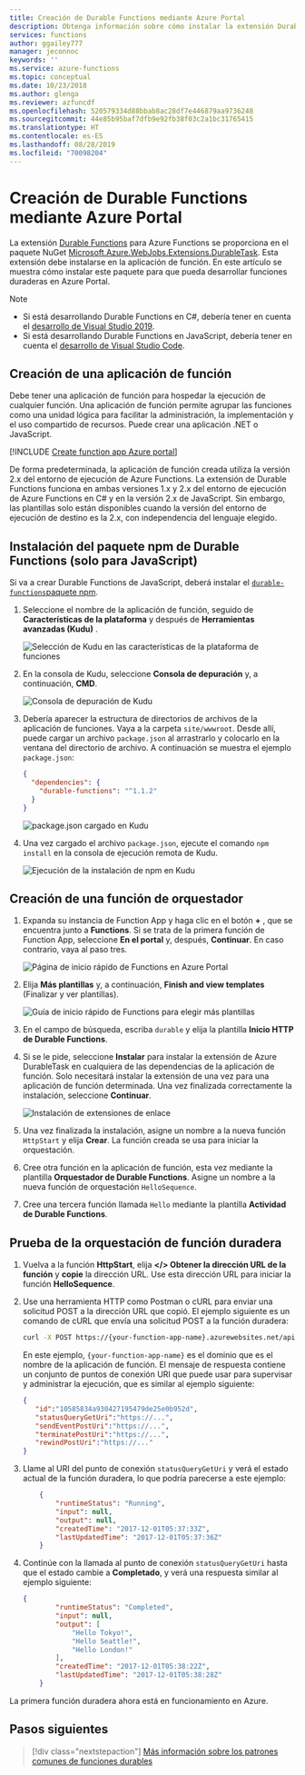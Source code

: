 ```yaml
---
title: Creación de Durable Functions mediante Azure Portal
description: Obtenga información sobre cómo instalar la extensión Durable Functions para Azure Functions para el desarrollo del portal.
services: functions
author: ggailey777
manager: jeconnoc
keywords: ''
ms.service: azure-functions
ms.topic: conceptual
ms.date: 10/23/2018
ms.author: glenga
ms.reviewer: azfuncdf
ms.openlocfilehash: 520579334d88bbab8ac28df7e446879aa9736248
ms.sourcegitcommit: 44e85b95baf7dfb9e92fb38f03c2a1bc31765415
ms.translationtype: HT
ms.contentlocale: es-ES
ms.lasthandoff: 08/28/2019
ms.locfileid: "70098204"
---
```

# <a name="create-durable-functions-using-the-azure-portal"></a>Creación de Durable Functions mediante Azure Portal

La extensión [Durable Functions](durable-functions-overview.md) para Azure Functions se proporciona en el paquete NuGet [Microsoft.Azure.WebJobs.Extensions.DurableTask](https://www.nuget.org/packages/Microsoft.Azure.WebJobs.Extensions.DurableTask). Esta extensión debe instalarse en la aplicación de función. En este artículo se muestra cómo instalar este paquete para que pueda desarrollar funciones duraderas en Azure Portal.

> [!NOTE]
> 
> * Si está desarrollando Durable Functions en C#, debería tener en cuenta el [desarrollo de Visual Studio 2019](durable-functions-create-first-csharp.md).
> * Si está desarrollando Durable Functions en JavaScript, debería tener en cuenta el [desarrollo de Visual Studio Code](./quickstart-js-vscode.md).

## <a name="create-a-function-app"></a>Creación de una aplicación de función

Debe tener una aplicación de función para hospedar la ejecución de cualquier función. Una aplicación de función permite agrupar las funciones como una unidad lógica para facilitar la administración, la implementación y el uso compartido de recursos. Puede crear una aplicación .NET o JavaScript.

[!INCLUDE [Create function app Azure portal](../../../includes/functions-create-function-app-portal.md)]

De forma predeterminada, la aplicación de función creada utiliza la versión 2.x del entorno de ejecución de Azure Functions. La extensión de Durable Functions funciona en ambas versiones 1.x y 2.x del entorno de ejecución de Azure Functions en C# y en la versión 2.x de JavaScript. Sin embargo, las plantillas solo están disponibles cuando la versión del entorno de ejecución de destino es la 2.x, con independencia del lenguaje elegido.

## <a name="install-the-durable-functions-npm-package-javascript-only"></a>Instalación del paquete npm de Durable Functions (solo para JavaScript)

Si va a crear Durable Functions de JavaScript, deberá instalar el [`durable-functions`paquete npm](https://www.npmjs.com/package/durable-functions).

1. Seleccione el nombre de la aplicación de función, seguido de **Características de la plataforma** y después de **Herramientas avanzadas (Kudu)** .

   ![Selección de Kudu en las características de la plataforma de funciones](./media/durable-functions-create-portal/function-app-platform-features-choose-kudu.png)

2. En la consola de Kudu, seleccione **Consola de depuración** y, a continuación, **CMD**.

   ![Consola de depuración de Kudu](./media/durable-functions-create-portal/kudu-choose-debug-console.png)

3. Debería aparecer la estructura de directorios de archivos de la aplicación de funciones. Vaya a la carpeta `site/wwwroot`. Desde allí, puede cargar un archivo `package.json` al arrastrarlo y colocarlo en la ventana del directorio de archivo. A continuación se muestra el ejemplo `package.json`:

    ```json
    {
      "dependencies": {
        "durable-functions": "^1.1.2"
      }
    }
    ```

   ![package.json cargado en Kudu](./media/durable-functions-create-portal/kudu-choose-debug-console.png)

4. Una vez cargado el archivo `package.json`, ejecute el comando `npm install` en la consola de ejecución remota de Kudu.

   ![Ejecución de la instalación de npm en Kudu](./media/durable-functions-create-portal/kudu-npm-install.png)

## <a name="create-an-orchestrator-function"></a>Creación de una función de orquestador

1. Expanda su instancia de Function App y haga clic en el botón **+** , que se encuentra junto a **Functions**. Si se trata de la primera función de Function App, seleccione **En el portal** y, después, **Continuar**. En caso contrario, vaya al paso tres.

   ![Página de inicio rápido de Functions en Azure Portal](./media/durable-functions-create-portal/function-app-quickstart-choose-portal.png)

1. Elija **Más plantillas** y, a continuación, **Finish and view templates** (Finalizar y ver plantillas).

    ![Guía de inicio rápido de Functions para elegir más plantillas](./media/durable-functions-create-portal/add-first-function.png)

1. En el campo de búsqueda, escriba `durable` y elija la plantilla **Inicio HTTP de Durable Functions**.

1. Si se le pide, seleccione **Instalar** para instalar la extensión de Azure DurableTask en cualquiera de las dependencias de la aplicación de función. Solo necesitará instalar la extensión de una vez para una aplicación de función determinada. Una vez finalizada correctamente la instalación, seleccione **Continuar**.

    ![Instalación de extensiones de enlace](./media/durable-functions-create-portal/install-durabletask-extension.png)

1. Una vez finalizada la instalación, asigne un nombre a la nueva función `HttpStart` y elija **Crear**. La función creada se usa para iniciar la orquestación.

1. Cree otra función en la aplicación de función, esta vez mediante la plantilla **Orquestador de Durable Functions**. Asigne un nombre a la nueva función de orquestación `HelloSequence`.

1. Cree una tercera función llamada `Hello` mediante la plantilla **Actividad de Durable Functions**.

## <a name="test-the-durable-function-orchestration"></a>Prueba de la orquestación de función duradera

1. Vuelva a la función **HttpStart**, elija **</> Obtener la dirección URL de la función** y **copie** la dirección URL. Use esta dirección URL para iniciar la función **HelloSequence**.

1. Use una herramienta HTTP como Postman o cURL para enviar una solicitud POST a la dirección URL que copió. El ejemplo siguiente es un comando de cURL que envía una solicitud POST a la función duradera:

    ```bash
    curl -X POST https://{your-function-app-name}.azurewebsites.net/api/orchestrators/HelloSequence
    ```

    En este ejemplo, `{your-function-app-name}` es el dominio que es el nombre de la aplicación de función. El mensaje de respuesta contiene un conjunto de puntos de conexión URI que puede usar para supervisar y administrar la ejecución, que es similar al ejemplo siguiente:

    ```json
    {  
       "id":"10585834a930427195479de25e0b952d",
       "statusQueryGetUri":"https://...",
       "sendEventPostUri":"https://...",
       "terminatePostUri":"https://...",
       "rewindPostUri":"https://..."
    }
    ```

1. Llame al URI del punto de conexión `statusQueryGetUri` y verá el estado actual de la función duradera, lo que podría parecerse a este ejemplo:

    ```json
        {
            "runtimeStatus": "Running",
            "input": null,
            "output": null,
            "createdTime": "2017-12-01T05:37:33Z",
            "lastUpdatedTime": "2017-12-01T05:37:36Z"
        }
    ```

1. Continúe con la llamada al punto de conexión `statusQueryGetUri` hasta que el estado cambie a **Completado**, y verá una respuesta similar al ejemplo siguiente:

    ```json
    {
            "runtimeStatus": "Completed",
            "input": null,
            "output": [
                "Hello Tokyo!",
                "Hello Seattle!",
                "Hello London!"
            ],
            "createdTime": "2017-12-01T05:38:22Z",
            "lastUpdatedTime": "2017-12-01T05:38:28Z"
        }
    ```

La primera función duradera ahora está en funcionamiento en Azure.

## <a name="next-steps"></a>Pasos siguientes

> [!div class="nextstepaction"]
> [Más información sobre los patrones comunes de funciones durables](durable-functions-concepts.md)
